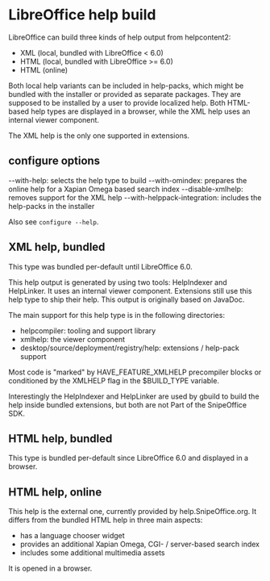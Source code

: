 # LibreOffice help build

LibreOffice can build three kinds of help output from helpcontent2:

* XML (local, bundled with LibreOffice < 6.0)
* HTML (local, bundled with LibreOffice >= 6.0)
* HTML (online)

Both local help variants can be included in help-packs, which might be bundled
with the installer or provided as separate packages. They are supposed to be
installed by a user to provide localized help. Both HTML-based help types are
displayed in a browser, while the XML help uses an internal viewer component.

The XML help is the only one supported in extensions.

## configure options

--with-help: selects the help type to build
--with-omindex: prepares the online help for a Xapian Omega based search index
--disable-xmlhelp: removes support for the XML help
--with-helppack-integration: includes the help-packs in the installer

Also see `configure --help`.

## XML help, bundled

This type was bundled per-default until LibreOffice 6.0.

This help output is generated by using two tools: HelpIndexer and HelpLinker.
It uses an internal viewer component. Extensions still use this help type to
ship their help. This output is originally based on JavaDoc.

The main support for this help type is in the following directories:

* helpcompiler: tooling and support library
* xmlhelp: the viewer component
* desktop/source/deployment/registry/help: extensions / help-pack support

Most code is "marked" by HAVE_FEATURE_XMLHELP precompiler blocks or conditioned
by the XMLHELP flag in the $BUILD_TYPE variable.

Interestingly the HelpIndexer and HelpLinker are used by gbuild to build the
help inside bundled extensions, but both are not Part of the SnipeOffice SDK.

## HTML help, bundled

This type is bundled per-default since LibreOffice 6.0 and displayed in a
browser.

## HTML help, online

This help is the external one, currently provided by help.SnipeOffice.org. It
differs from the bundled HTML help in three main aspects:

* has a language chooser widget
* provides an additional Xapian Omega, CGI- / server-based search index
* includes some additional multimedia assets

It is opened in a browser.
